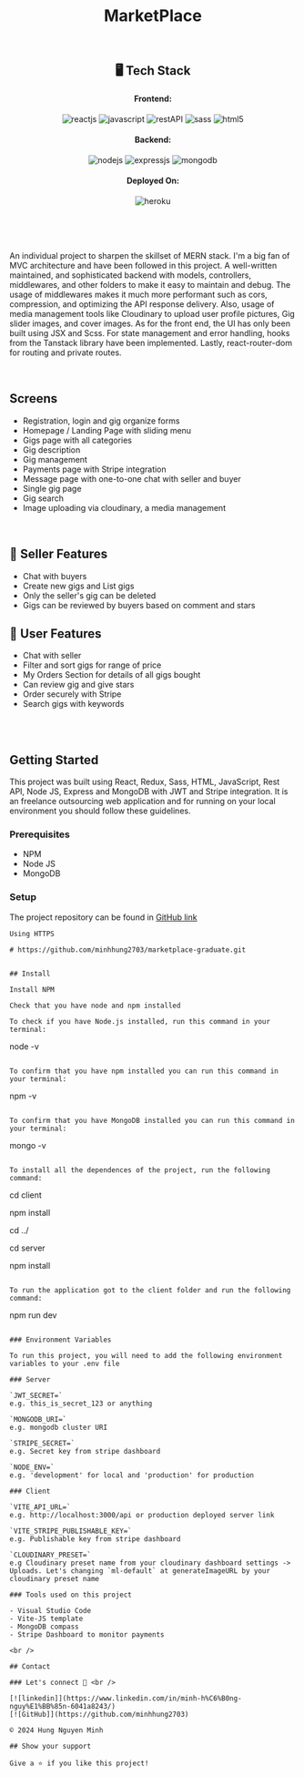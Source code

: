 <h1 align="center">MarketPlace</h1>

<br />

<h2 align="center">🖥️ Tech Stack</h2>

<h4 align="center">Frontend:</h4>

<p align="center">
  <img src="https://img.shields.io/badge/React-20232A?style=for-the-badge&logo=react&logoColor=61DAFB" alt="reactjs" />
  <img src="https://img.shields.io/badge/JavaScript-323330?style=for-the-badge&logo=javascript&logoColor=F7DF1E" alt="javascript" />
  <img src="https://img.shields.io/badge/Rest_API-02303A?style=for-the-badge&logo=react-router&logoColor=white" alt="restAPI" />
  <img src="https://img.shields.io/badge/Sass-CC6699?style=for-the-badge&logo=sass&logoColor=white" alt="sass" />
  <img src="https://img.shields.io/badge/HTML5-E34F26?style=for-the-badge&logo=html5&logoColor=white" alt="html5" />
</p>

<h4 align="center">Backend:</h4>

<p align="center">
  <img src="https://img.shields.io/badge/Node.js-339933?style=for-the-badge&logo=nodedotjs&logoColor=white" alt="nodejs" />
  <img src="https://img.shields.io/badge/Express.js-000000?style=for-the-badge&logo=express&logoColor=white" alt="expressjs" />
  <img src="https://img.shields.io/badge/MongoDB-4EA94B?style=for-the-badge&logo=mongodb&logoColor=white" alt="mongodb" />

</p>

<h4 align="center">Deployed On:</h4>

<p align="center">
  <img src="https://img.shields.io/badge/Render-430098?style=for-the-badge&logo=heroku&logoColor=white" alt="heroku" />
</p>

<br />
<br />
<br />

An individual project to sharpen the skillset of MERN stack. I'm a big fan of MVC architecture and have been followed in this project. A well-written maintained, and sophisticated backend with models, controllers, middlewares, and other folders to make it easy to maintain and debug. The usage of middlewares makes it much more performant such as cors, compression, and optimizing the API response delivery. Also, usage of media management tools like Cloudinary to upload user profile pictures, Gig slider images, and cover images.
As for the front end, the UI has only been built using JSX and Scss. For state management and error handling, hooks from the Tanstack library have been implemented. Lastly, react-router-dom for routing and private routes.

<br />

## Screens

- Registration, login and gig organize forms
- Homepage / Landing Page with sliding menu
- Gigs page with all categories
- Gig description
- Gig management
- Payments page with Stripe integration
- Message page with one-to-one chat with seller and buyer
- Single gig page
- Gig search
- Image uploading via cloudinary, a media management

<br />

## 🚀 Seller Features

- Chat with buyers
- Create new gigs and List gigs
- Only the seller's gig can be deleted
- Gigs can be reviewed by buyers based on comment and stars

## 🚀 User Features

- Chat with seller
- Filter and sort gigs for range of price
- My Orders Section for details of all gigs bought
- Can review gig and give stars
- Order securely with Stripe
- Search gigs with keywords

<br />
<br />

## Getting Started

This project was built using React, Redux, Sass, HTML, JavaScript, Rest API, Node JS, Express and MongoDB with JWT and Stripe integration. It is an freelance outsourcing web application and for running on your local environment you should follow these guidelines.

### Prerequisites

- NPM
- Node JS
- MongoDB

### Setup

The project repository can be found in [GitHub link](https://github.com/minhhung2703/marketplace-graduate)

```
Using HTTPS

# https://github.com/minhhung2703/marketplace-graduate.git
```

```

## Install

Install NPM

Check that you have node and npm installed

To check if you have Node.js installed, run this command in your terminal:

```

node -v

```

To confirm that you have npm installed you can run this command in your terminal:

```

npm -v

```

To confirm that you have MongoDB installed you can run this command in your terminal:

```

mongo -v

```

To install all the dependences of the project, run the following command:

```

cd client

npm install

cd ../

cd server

npm install

```

To run the application got to the client folder and run the following command:

```

npm run dev

```

### Environment Variables

To run this project, you will need to add the following environment variables to your .env file

### Server

`JWT_SECRET=`
e.g. this_is_secret_123 or anything

`MONGODB_URI=`
e.g. mongodb cluster URI

`STRIPE_SECRET=`
e.g. Secret key from stripe dashboard

`NODE_ENV=`
e.g. 'development' for local and 'production' for production

### Client

`VITE_API_URL=`
e.g. http://localhost:3000/api or production deployed server link

`VITE_STRIPE_PUBLISHABLE_KEY=`
e.g. Publishable key from stripe dashboard

`CLOUDINARY_PRESET=`
e.g Cloudinary preset name from your cloudinary dashboard settings -> Uploads. Let's changing `ml-default` at generateImageURL by your cloudinary preset name

### Tools used on this project

- Visual Studio Code
- Vite-JS template
- MongoDB compass
- Stripe Dashboard to monitor payments

<br />

## Contact

### Let's connect 🤝 <br />

[![linkedin]](https://www.linkedin.com/in/minh-h%C6%B0ng-nguy%E1%BB%85n-6041a8243/)
[![GitHub]](https://github.com/minhhung2703)

© 2024 Hung Nguyen Minh

## Show your support

Give a ⭐️ if you like this project!
```
